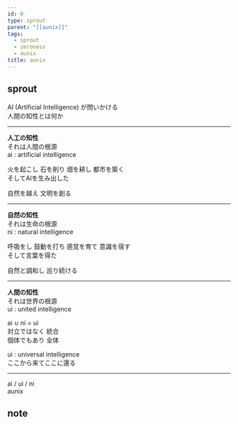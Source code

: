 ```yaml
---
id: 0
type: sprout
parent: "[[aunix]]"
tags:
  - sprout
  - zeroness
  - aunix
title: aunix
---
```

## sprout
AI (Artificial Intelligence) が問いかける  
人間の知性とは何か

---

**人工の知性**  
それは人間の根源  
ai : artificial intelligence

火を起こし 石を削り 畑を耕し 都市を築く  
そしてAIを生み出した

自然を越え 文明を創る

---


**自然の知性**  
それは生命の根源  
ni : natural intelligence

呼吸をし 鼓動を打ち 感覚を育て 意識を宿す  
そして言葉を得た

自然と調和し 巡り続ける

---

**人間の知性**  
それは世界の根源  
ui : united intelligence

ai ∪ ni = ui  
対立ではなく 統合  
個体でもあり 全体

ui : universal intelligence  
ここから来てここに還る

---

ai / ui / ni  
aunix
## note

